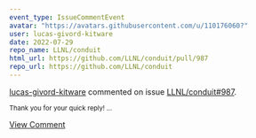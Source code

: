 ```yaml
---
event_type: IssueCommentEvent
avatar: "https://avatars.githubusercontent.com/u/110176060?"
user: lucas-givord-kitware
date: 2022-07-29
repo_name: LLNL/conduit
html_url: https://github.com/LLNL/conduit/pull/987
repo_url: https://github.com/LLNL/conduit
---
```


<a href='https://github.com/lucas-givord-kitware' target='_blank'>lucas-givord-kitware</a> commented on issue <a href='https://github.com/LLNL/conduit/pull/987' target='_blank'>LLNL/conduit#987</a>.

<small>Thank you for your quick reply!...</small>

<a href='https://github.com/LLNL/conduit/pull/987' target='_blank'>View Comment</a>